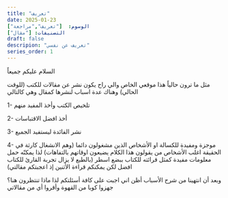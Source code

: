```yaml
---
title: "تعريف"
date: 2025-01-23
الوسوم:  ["تعريف","مراجعة"]
التصنيفات: ["مقال"]
draft: false
descripion: "تعريف عن نفسي"
series_order: 1
---
```


السلام عليكم جميعاً

 مثل ما ترون حالياً هذا موقعي الخاص والي راح يكون نشر عن مقالات للكتب (للوقت الحالي) وهناك عدة اسباب لنشرها كمقال وهي كالتالي
 
1- تلخيص الكتب وأخذ المفيد منهم
  
2- أخذ افضل الاقتباسات

3- نشر الفائدة ليستفيد الجميع

4- موجزة ومفيدة للكسالة او الأشخاص الذين مشغولون دائما (وهم الانشغال كارثة في الحقيقة اغلب الأشخاص من يقولون هذا الكلام يضيعون اوقاتهم بالتفاهات) لذا يمكنّه حمل معلومات مفيدة كمثل قرائته للكتاب ببضع اسطر (بالطبع لا يزال تجربة القارئ للكتاب افضل لكن يمكنكم قراءة الأثنين إذ اعجبتكم مقالتي) 

وبعد أن انتهينا من شرح الأسباب أظن اني اجبت على كافة أسئلتكم لذا ماذا تنتظرون هنا؟ جهزوا كوبا من القهوة وأقروا أي من مقالاتي